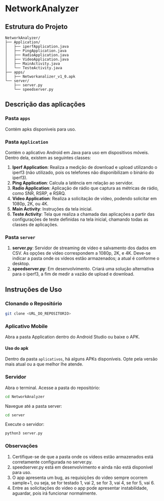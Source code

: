 # NetworkAnalyzer

## Estrutura do Projeto

```plaintext
NetworkAnalyzer/
├── Application/
│   ├── iperfApplication.java
│   ├── PingApplication.java
│   ├── RadioApplication.java
│   ├── VideoApplication.java
│   ├── MainActivity.java
│   └── TesteActivity.java
├── apps/
│   ├── Networkanalizer_v1_0.apk
└── server/
    ├── server.py
    └── speedserver.py
```

## Descrição das aplicações

### Pasta `apps`
Contém apks disponiveis para uso.

### Pasta `Application`
Contém o aplicativo Android em Java para uso em dispositivos móveis. Dentro dela, existem as seguintes classes:

1. **Iperf Application**: Realiza a medição de download e upload utilizando o iperf3 (não utilizado, pois os telefones não disponibilizam o binário do iperf3).
2. **Ping Application**: Calcula a latência em relação ao servidor.
3. **Radio Application**: Aplicação de rádio que captura as métricas de rádio, como SNR, RSRP, e RSRQ.
4. **Video Application**: Realiza a solicitação de vídeo, podendo solicitar em 1080p, 2K, ou 4K.
5. **Main Activity**: Instruções da tela inicial.
6. **Teste Activity**: Tela que realiza a chamada das aplicações a partir das configurações de teste definidas na tela inicial, chamando todas as classes de aplicações.

### Pasta `server`
1. **server.py**: Servidor de streaming de vídeo e salvamento dos dados em CSV. As opções de vídeo correspondem a 1080p, 2K, e 4K. Deve-se indicar a pasta onde os vídeos estão armazenados; a atual é conforme o desktop.
2. **speedserver.py**: Em desenvolvimento. Criará uma solução alternativa para o iperf3, a fim de medir a vazão de upload e download.

## Instruções de Uso

### Clonando o Repositório
```bash
git clone <URL_DO_REPOSITORIO>
```

### Aplicativo Mobile

Abra a pasta Application dentro do Android Studio ou baixe o APK.

#### Uso do apk

Dentro da pasta `aplicativos`, há alguns APKs disponíveis. Opte pela versão mais atual ou a que melhor lhe atende.


### Servidor
Abra o terminal.
Acesse a pasta do repositório:
```bash
cd NetworkAnalyzer
```
Navegue até a pasta server:

```bash
cd server
```
Execute o servidor:

```bash
python3 server.py
```

### Observações

1. Certifique-se de que a pasta onde os vídeos estão armazenados está corretamente configurada no server.py.
2. speedserver.py está em desenvolvimento e ainda não está disponível para uso.
3. O app apresenta um bug, as requisições do video sempre ocorrem sample+1, ou seja, se for testado 1, vai 2, se for 3, vai 4, se for 5, vai 6.
4. Entre as solicitações do video o app pode apresentar instabilidade, aguardar, pois irá funcionar normalmente. 
